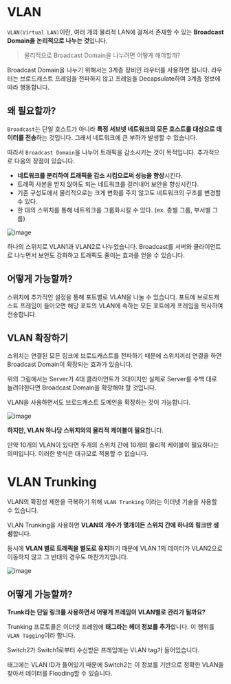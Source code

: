 # VLAN

`VLAN(Virtual LAN)`이란, 여러 개의 물리적 LAN에 걸쳐서 존재할 수 있는 **Broadcast Domain을 논리적으로 나누는 것**입니다. 

> 물리적으로 Broadcast Domain을 나누려면 어떻게 해야할까?

Broadcast Domain을 나누기 위해서는 3계층 장비인 라우터를 사용하면 됩니다. 라우터는 브로드캐스트 프레임을 전파하지 않고 프레임을 Decapsulate하여 3계층 정보에 따라 행동합니다.

## 왜 필요할까?

`Broadcast`는 단일 호스트가 아니라 **특정 서브넷 네트워크의 모든 호스트를 대상으로 데이터를 전송**하는 것입니다. 그래서 네트워크에 큰 부하가 발생할 수 있습니다. 

따라서 `Broadcast Domain`을 나누어 트래픽을 감소시키는 것이 목적입니다. 추가적으로 다음의 장점이 있습니다.

- **네트워크를 분리하여 트래픽을 감소 시킴으로써 성능을 향상**시킨다. 
- 트래픽 사본을 받지 않아도 되는 네트워크를 걸러내어 보안을 향상시킨다. 
- 기존 구성도에서 물리적으로는 크게 변화를 주지 않고도 네트워크의 구조를 변경할 수 있다.
- 한 대의 스위치를 통해 네트워크를 그룹화시킬 수 있다. (ex. 층별 그룹, 부서별 그룹)

![image](https://user-images.githubusercontent.com/53790137/151685518-7c1ab82b-0399-48b6-95ae-9b330599ac74.png)

하나의 스위치로 VLAN1과 VLAN2로 나누었습니다. Broadcast를 서버와 클라이언트로 나누면서 보안도 강화하고 트래픽도 줄이는 효과를 얻을 수 있습니다.

## 어떻게 가능할까?

스위치에 추가적인 설정을 통해 포트별로 VLAN을 나눌 수 있습니다. 포트에 브로드캐스트 프레임이 들어오면 해당 포트의 VLAN에 속하는 모든 포트에게 프레임을 복사하여 전송합니다. 

## VLAN 확장하기

스위치는 연결된 모든 링크에 브로드캐스트를 전파하기 때문에 스위치끼리 연결을 하면 Broadcast Domain이 확장되는 효과가 있습니다.

위의 그림에서는 Server가 4대 클라이언트가 3대이지만 실제로 Server를 수백 대로 늘려야한다면 Broadcast Domain을 확장해야 할 것입니다.

VLAN을 사용하면서도 브로드캐스트 도메인을 확장하는 것이 가능합니다.

![image](https://user-images.githubusercontent.com/53790137/151685850-7f0d776d-29ed-4d99-a187-e2d591fde0c9.png)

**하지만, VLAN 하나당 스위치와의 물리적 케이블이 필요**합니다.  

만약 10개의 VLAN이 있다면 두개의 스위치 간에 10개의 물리적 케이블이 필요하다는 의미입니다. 이러한 방식은 대규모로 적용할 수 없습니다. 

# VLAN Trunking

VLAN의 확장성 제한을 극복하기 위해 `VLAN Trunking` 이라는 이더넷 기술을 사용할 수 있습니다. 

VLAN Trunking을 사용하면 **VLAN의 개수가 몇개이든 스위치 간에 하나의 링크만 생성**합니다. 

동시에 **VLAN 별로 트래픽을 별도로 유지**하기 때문에 VLAN 1의 데이터가 VLAN2으로 이동하지 않고 그 반대의 경우도 마찬가지입니다. 

![image](https://user-images.githubusercontent.com/53790137/151685994-f49fc4af-ddce-4d77-976a-cf8fef23d1e6.png)

## 어떻게 가능할까?

**Trunk라는 단일 링크를 사용하면서 어떻게 프레임이 VLAN별로 관리가 될까요?**

Trunking 프로토콜은 이더넷 프레임에 **태그라는 헤더 정보를 추가**합니다. 이 행위를 `VLAN Tagging`이라 합니다.

Switch2가 Switch1로부터 수신받은 프레임에는 VLAN tag가 들어있습니다. 

태그에는 VLAN ID가 들어있기 때문에 Switch2는 이 정보를 기반으로 정확한 VLAN을 찾아서 데이터를 Flooding할 수 있습니다.
